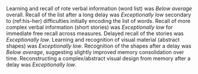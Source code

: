 Learning and recall of rote verbal information (word list) was *Below average*
overall. Recall of the list after a long delay was *Exceptionally low* secondary to (ref:his-her) difficulties initially encoding the list of words. Recall of more complex verbal information (short stories) was *Exceptionally low* for immediate free recall across measures. Delayed recall of the stories was *Exceptionally low*. Learning and recognition of visual material (abstract shapes) was *Exceptionally low*. Recognition of the shapes after a delay was *Below average*, suggesting slightly improved memory consolidation over time. Reconstructing a complex/abstract visual design from memory after a delay was *Exceptionally low*.